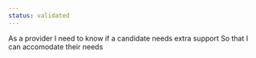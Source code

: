 ```yaml
---
status: validated
---
```


As a provider
I need to know if a candidate needs extra support
So that I can accomodate their needs
